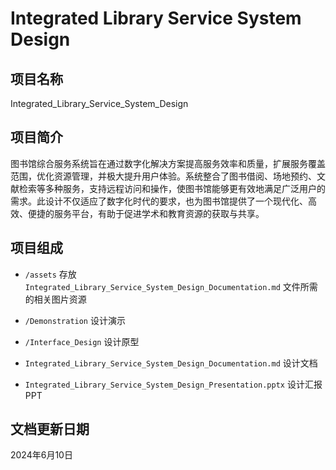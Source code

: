 # Integrated Library Service System Design

## 项目名称

Integrated_Library_Service_System_Design

## 项目简介

图书馆综合服务系统旨在通过数字化解决方案提高服务效率和质量，扩展服务覆盖范围，优化资源管理，并极大提升用户体验。系统整合了图书借阅、场地预约、文献检索等多种服务，支持远程访问和操作，使图书馆能够更有效地满足广泛用户的需求。此设计不仅适应了数字化时代的要求，也为图书馆提供了一个现代化、高效、便捷的服务平台，有助于促进学术和教育资源的获取与共享。

## 项目组成

* `/assets`
存放 `Integrated_Library_Service_System_Design_Documentation.md` 文件所需的相关图片资源

* `/Demonstration`
设计演示

* `/Interface_Design`
设计原型

* `Integrated_Library_Service_System_Design_Documentation.md`
设计文档

* `Integrated_Library_Service_System_Design_Presentation.pptx`
设计汇报 PPT

## 文档更新日期

2024年6月10日